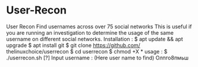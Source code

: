 # User-Recon
User Recon Find usernames across over 75 social networks This is useful if you are running an investigation to determine the usage of the same username on different social networks. Installation : $ apt update &amp;&amp; apt upgrade $ apt install git $ git clone https://github.com/ thelinuxchoice/userrecon $ cd userrecon $ chmod +X * usage : $ ./userrecon.sh [?] Input username : (Here user name to find)
Олпго8пмьш
